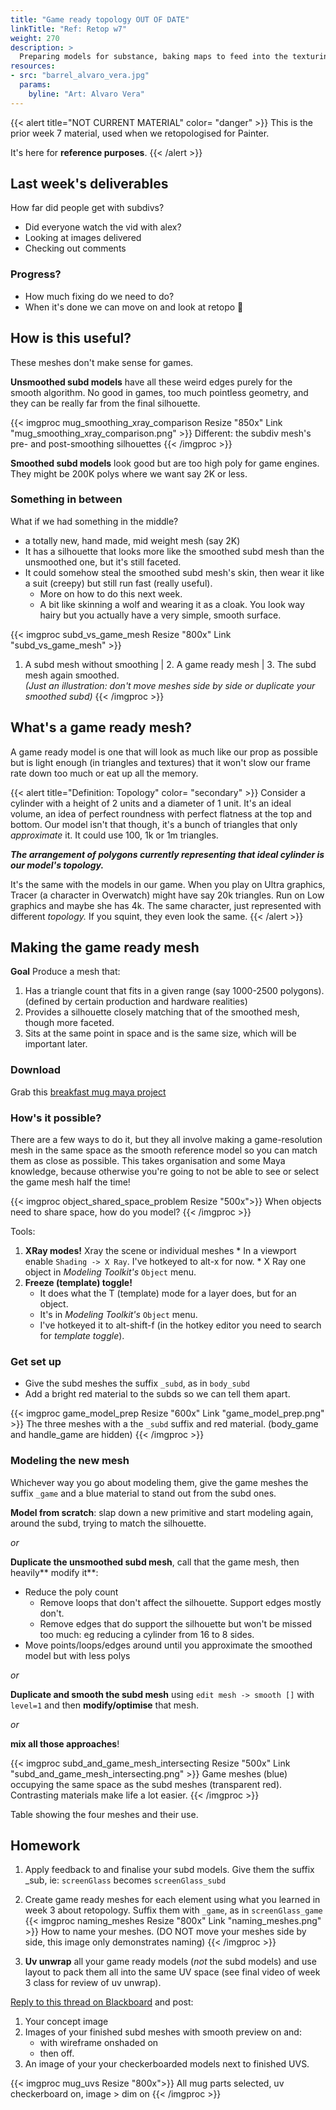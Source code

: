 ```yaml
---
title: "Game ready topology OUT OF DATE"
linkTitle: "Ref: Retop w7"
weight: 270
description: >
  Preparing models for substance, baking maps to feed into the texturing process.
resources:
- src: "barrel_alvaro_vera.jpg"
  params:
    byline: "Art: Alvaro Vera"
---
```


{{< alert title="NOT CURRENT MATERIAL" color= "danger" >}}
This is the prior week 7 material, used when we retopologised for Painter.

It's here for **reference purposes**.
{{< /alert >}}


## Last week's deliverables
How far did people get with subdivs?
* Did everyone watch the vid with alex?
* Looking at images delivered
* Checking out comments
    
### Progress?
* How much fixing do we need to do? 
* When it's done we can move on and look at retopo 🎉

## How is this useful?

These meshes don't make sense for games. 

**Unsmoothed subd models** have all these weird edges purely for the smooth algorithm. No good in games, too much pointless geometry, and they can be really far from the final silhouette.

{{< imgproc mug_smoothing_xray_comparison Resize "850x" Link "mug_smoothing_xray_comparison.png" >}}
Different: the subdiv mesh's pre- and post-smoothing silhouettes
{{< /imgproc >}}

**Smoothed subd models** look good but are too high poly for game engines. They might be 200K polys where we want say 2K or less.

### Something in between

What if we had something in the middle? 
  * a totally new, hand made, mid weight mesh (say 2K)
  * It has a silhouette that looks more like the smoothed subd mesh than the unsmoothed one, but it's still faceted.
  * It could somehow steal the smoothed subd mesh's skin, then wear it like a suit (creepy) but still run fast (really useful). 
    * More on how to do this next week.
    * A bit like skinning a wolf and wearing it as a cloak. You look way hairy but you actually have a very simple, smooth surface.
  
{{< imgproc subd_vs_game_mesh Resize "800x" Link "subd_vs_game_mesh" >}}
1. A subd mesh without smoothing | 2. A game ready mesh | 3. The subd mesh again smoothed.  
_(Just an illustration: don't move meshes side by side or duplicate your smoothed subd)_
{{< /imgproc >}}

## What's a game ready mesh?
  
A game ready model is one that will look as much like our prop as possible but is light enough (in triangles and textures) that it won't slow our frame rate down too much or eat up all the memory.

{{< alert title="Definition: Topology" color= "secondary" >}}
Consider a cylinder with a height of 2 units and a diameter of 1 unit. It's an ideal volume, an idea of perfect roundness with perfect flatness at the top and bottom. Our model isn't that though, it's a bunch of triangles that only _approximate_ it. It could use 100, 1k or 1m triangles. 

_**The arrangement of polygons currently representing that ideal cylinder is our model's topology.**_

It's the same with the models in our game. When you play on Ultra graphics, Tracer (a character in Overwatch) might have say 20k triangles. Run on Low graphics and maybe she has 4k. The same character, just represented with different _topology._ If you squint, they even look the same.
{{< /alert >}}

## Making the game ready mesh
  
**Goal** Produce a mesh that:
1. Has a triangle count that fits in a given range (say 1000-2500 polygons). (defined by certain production and hardware realities)
2. Provides a silhouette closely matching that of the smoothed mesh, though more faceted.
3. Sits at the same point in space and is the same size, which will be important later.

### Download
Grab this [breakfast mug maya project](week3_breakfast.zip)

### How's it possible?
There are a few ways to do it, but they all involve making a game-resolution mesh in the same space as the smooth reference model so you can match them as close as possible.
This takes organisation and some Maya knowledge, because otherwise you're going to not be able to see or select the game mesh half the time!

{{< imgproc object_shared_space_problem Resize "500x">}}
When objects need to share space, how do you model?
{{< /imgproc >}}

Tools:
  1. **XRay modes!** Xray the scene or individual meshes
    * In a viewport enable `Shading -> X Ray`. I've hotkeyed to alt-x for now.
    * X Ray one object in _Modeling Toolkit's_ `Object` menu.
  2. **Freeze (template) toggle!**
      * It does what the T (template) mode for a layer does, but for an object.
      * It's in _Modeling Toolkit's_ `Object` menu.
      * I've hotkeyed it to alt-shift-f (in the hotkey editor you need to search for _template toggle_).

### Get set up
<!-- Make a duplicated, 1-2x smoothed version of the subd mesh (maybe 30K+ polys). Give it a layer of its own. subd_heavy This is ANOTHER mesh needed.
* Hide the original subd (can be edited later if need be) -->
* Give the subd meshes the suffix `_subd`, as in `body_subd`
* Add a bright red material to the subds so we can tell them apart.

{{< imgproc game_model_prep Resize "600x" Link "game_model_prep.png" >}}
The three meshes with a the `_subd` suffix and red material. (body_game and handle_game are hidden)
{{< /imgproc >}}

### Modeling the new mesh

Whichever way you go about modeling them, give the game meshes the suffix `_game` and a blue material to stand out from the subd ones.

**Model from scratch**: slap down a new primitive and start modeling again, around the subd, trying to match the silhouette.

_or_

**Duplicate the unsmoothed subd mesh**, call that the game mesh, then heavily** modify it**:
  * Reduce the poly count
    * Remove loops that don't affect the silhouette. Support edges mostly don't.
    * Remove edges that do support the silhouette but won't be missed too much: eg reducing a cylinder from 16 to 8 sides.
  * Move points/loops/edges around until you approximate the smoothed model but with less polys

_or_

**Duplicate and smooth the subd mesh** using `edit mesh -> smooth []` with `level=1` and then **modify/optimise** that mesh.

_or_

**mix all those approaches**!
<!--2. Trace the mesh using live mode and quad draw.
* Make subd_heavy a live mesh
* Start quad drawing on it.
* turn off live, make other changes.-->
{{< imgproc subd_and_game_mesh_intersecting Resize "500x" Link "subd_and_game_mesh_intersecting.png" >}}
Game meshes (blue) occupying the same space as the subd meshes (transparent red). Contrasting materials make life a lot easier.
{{< /imgproc >}}

 Table showing the four meshes and their use.

## Homework

1. Apply feedback to and finalise your subd models. Give them the suffix _sub, ie: `screenGlass` becomes `screenGlass_subd`
2. Create game ready meshes for each element using what you learned in week 3 about retopology. Suffix them with `_game`, as in `screenGlass_game`
{{< imgproc naming_meshes Resize "800x" Link "naming_meshes.png" >}}
How to name your meshes. (DO NOT move your meshes side by side, this image only demonstrates naming)
{{< /imgproc >}}

3. **Uv unwrap** all your game ready models (_not_ the subd models) and use layout to pack them all into the same UV space (see final video of week 3 class for review of uv unwrap).

[Reply to this thread on Blackboard](https://laureate-au.blackboard.com/webapps/discussionboard/do/message?action=list_messages&course_id=_89547_1&nav=discussion_board_entry&conf_id=_152757_1&forum_id=_866555_1&message_id=_2100661_1) and post:
1. Your concept image
2. Images of your finished subd meshes with smooth preview on and:
   * with wireframe onshaded on
   * then off.
3. An image of your your checkerboarded models next to finished UVS.

{{< imgproc mug_uvs Resize "800x">}}
All mug parts selected, uv checkerboard on, image > dim on
{{< /imgproc >}}
